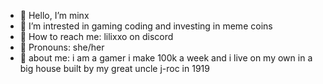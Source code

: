- 💞️ Hello, I’m minx
- 💞️ I’m intrested in gaming coding and investing in meme coins
- 💞️ How to reach me: lilixxo on discord
- 💞️ Pronouns: she/her
- 💞️ about me: i am a gamer i make 100k a week and i live on my own in a big house built by my great uncle j-roc in 1919
<!---
minx/lilixxo777 is a ✨ special ✨ repository because its `README.md` (this file) appears on your GitHub profile.
You can click the Preview link to take a look at your changes.
--->
